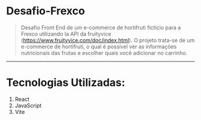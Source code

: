 # Desafio-Frexco

> Desafio Front End de um e-commerce de hortifruti fictício para a Frexco utilizando la API da fruityvice (https://www.fruityvice.com/doc/index.html). O projeto trata-se de um e-commerce de hortifruti, o qual é possível ver as informações nutricionais das frutas e escolher quais você adicionar no carrinho.

---

# Tecnologias Utilizadas:

1. React
2. JavaScript
3. Vite
